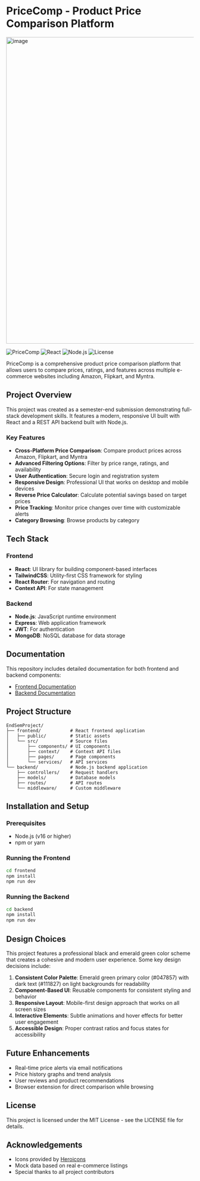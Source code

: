 # PriceComp - Product Price Comparison Platform
<img width="1513" height="822" alt="image" src="https://github.com/user-attachments/assets/ed5d2328-d405-4e0c-a3c1-4db7cd821ab7" />


![PriceComp](https://img.shields.io/badge/PriceComp-Product%20Comparison%20Platform-047857)
![React](https://img.shields.io/badge/React-18.0.0-61DAFB)
![Node.js](https://img.shields.io/badge/Node.js-16.x-339933)
![License](https://img.shields.io/badge/License-MIT-blue)

PriceComp is a comprehensive product price comparison platform that allows users to compare prices, ratings, and features across multiple e-commerce websites including Amazon, Flipkart, and Myntra.

## Project Overview

This project was created as a semester-end submission demonstrating full-stack development skills. It features a modern, responsive UI built with React and a REST API backend built with Node.js.

### Key Features

- **Cross-Platform Price Comparison**: Compare product prices across Amazon, Flipkart, and Myntra
- **Advanced Filtering Options**: Filter by price range, ratings, and availability
- **User Authentication**: Secure login and registration system
- **Responsive Design**: Professional UI that works on desktop and mobile devices
- **Reverse Price Calculator**: Calculate potential savings based on target prices
- **Price Tracking**: Monitor price changes over time with customizable alerts
- **Category Browsing**: Browse products by category

## Tech Stack

### Frontend
- **React**: UI library for building component-based interfaces
- **TailwindCSS**: Utility-first CSS framework for styling
- **React Router**: For navigation and routing
- **Context API**: For state management

### Backend
- **Node.js**: JavaScript runtime environment
- **Express**: Web application framework
- **JWT**: For authentication
- **MongoDB**: NoSQL database for data storage

## Documentation

This repository includes detailed documentation for both frontend and backend components:

- [Frontend Documentation](./frontend/DOCUMENTATION.md)
- [Backend Documentation](./backend/DOCUMENTATION.md)

## Project Structure

```
EndSemProject/
├── frontend/           # React frontend application
│   ├── public/         # Static assets
│   └── src/            # Source files
│       ├── components/ # UI components
│       ├── context/    # Context API files
│       ├── pages/      # Page components
│       └── services/   # API services
└── backend/            # Node.js backend application
    ├── controllers/    # Request handlers
    ├── models/         # Database models
    ├── routes/         # API routes
    └── middleware/     # Custom middleware
```

## Installation and Setup

### Prerequisites
- Node.js (v16 or higher)
- npm or yarn

### Running the Frontend
```bash
cd frontend
npm install
npm run dev
```

### Running the Backend
```bash
cd backend
npm install
npm run dev
```

## Design Choices

This project features a professional black and emerald green color scheme that creates a cohesive and modern user experience. Some key design decisions include:

1. **Consistent Color Palette**: Emerald green primary color (#047857) with dark text (#111827) on light backgrounds for readability
2. **Component-Based UI**: Reusable components for consistent styling and behavior
3. **Responsive Layout**: Mobile-first design approach that works on all screen sizes
4. **Interactive Elements**: Subtle animations and hover effects for better user engagement
5. **Accessible Design**: Proper contrast ratios and focus states for accessibility

## Future Enhancements

- Real-time price alerts via email notifications
- Price history graphs and trend analysis
- User reviews and product recommendations
- Browser extension for direct comparison while browsing

## License

This project is licensed under the MIT License - see the LICENSE file for details.

## Acknowledgements

- Icons provided by [Heroicons](https://heroicons.com/)
- Mock data based on real e-commerce listings
- Special thanks to all project contributors
